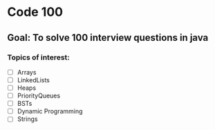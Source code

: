 # Code 100

## Goal: To solve 100 interview questions in java

### Topics of interest:
- [ ] Arrays
- [ ] LinkedLists
- [ ] Heaps
- [ ] PriorityQueues
- [ ] BSTs
- [ ] Dynamic Programming
- [ ] Strings
